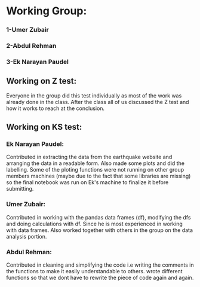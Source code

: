 # Working Group:
### 1-Umer Zubair
### 2-Abdul Rehman
### 3-Ek Narayan Paudel

## Working on Z test:

Everyone in the group did this test individually as most of the work was already done in the class. After the class all of us discussed the Z test and how it works to reach at the conclusion.


## Working on KS test:

### Ek Narayan Paudel: 
Contributed in extracting the data from the earthquake website and arranging the data in a readable form. Also made some plots and did the labelling. Some of the ploting functions were not running on other group members machines (maybe due to the fact that some libraries are missing) so the final notebook was run on Ek's machine to finalize it before submitting. 

### Umer Zubair: 
Contributed in working with the pandas data frames (df), modifying the dfs and doing calculations with df. Since he is most experienced in working with data frames. Also worked together with others in the group on the data analysis portion. 

### Abdul Rehman: 
Contributed in cleaning and simplifying the code i.e writing the comments in the functions to make it easily understandable to others. wrote different functions so that we dont have to rewrite the piece of code again and again. 

 

 


